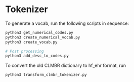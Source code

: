 # Tokenizer

To generate a vocab, run the following scripts in sequence:

```bash
python3 get_numerical_codes.py
python3 create_numerical_vocab.py
python3 create_vocab.py

# Post processing
python3 add_desc_to_codes.py
```

To convert the old CLMBR dictionary to hf_ehr format, run
```
python3 transform_clmbr_tokenizer.py
```